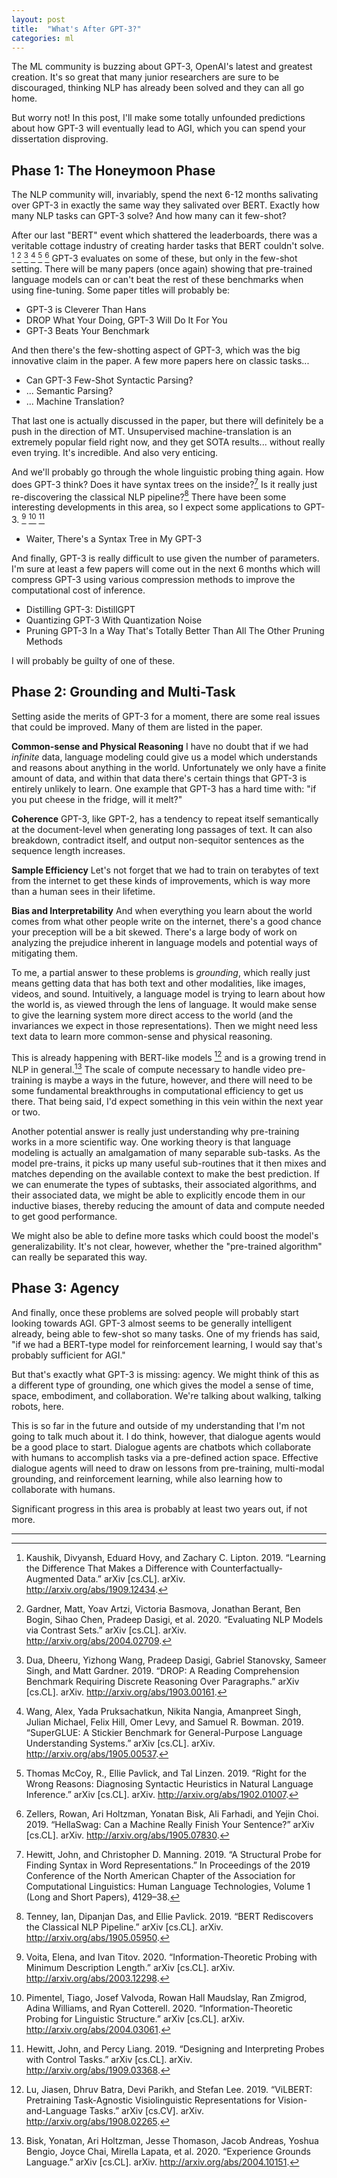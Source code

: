 ```yaml
---
layout: post
title:  "What's After GPT-3?"
categories: ml
---
```


The ML community is buzzing about GPT-3, OpenAI's latest and greatest creation.
It's so great that many junior researchers are sure to be discouraged, thinking
NLP has already been solved and they can all go home.

But worry not! In this post, I'll make some totally unfounded predictions about
how GPT-3 will eventually lead to AGI, which you can spend your dissertation disproving.


## Phase 1: The Honeymoon Phase

The NLP community will, invariably, spend the next 6-12 months salivating over
GPT-3 in exactly the same way they salivated over BERT. Exactly how many NLP
tasks can GPT-3 solve? And how many can it few-shot?

After our last "BERT" event which shattered the leaderboards, there was a
veritable cottage industry of creating harder tasks that BERT couldn't solve.
[^lipton] [^gardner] [^drop] [^superglue] [^hans] [^hella] GPT-3 evaluates on some of
these, but only in the few-shot setting. There will be many papers (once again)
showing that pre-trained language models can or can't beat the rest of these
benchmarks when using fine-tuning. Some paper titles will probably be:


[^lipton]: Kaushik, Divyansh, Eduard Hovy, and Zachary C. Lipton. 2019. “Learning the Difference That Makes a Difference with Counterfactually-Augmented Data.” arXiv [cs.CL]. arXiv. http://arxiv.org/abs/1909.12434. 

[^gardner]: Gardner, Matt, Yoav Artzi, Victoria Basmova, Jonathan Berant, Ben Bogin, Sihao Chen, Pradeep Dasigi, et al. 2020. “Evaluating NLP Models via Contrast Sets.” arXiv [cs.CL]. arXiv. http://arxiv.org/abs/2004.02709.

[^drop]: Dua, Dheeru, Yizhong Wang, Pradeep Dasigi, Gabriel Stanovsky, Sameer Singh, and Matt Gardner. 2019. “DROP: A Reading Comprehension Benchmark Requiring Discrete Reasoning Over Paragraphs.” arXiv [cs.CL]. arXiv. http://arxiv.org/abs/1903.00161.

[^superglue]: Wang, Alex, Yada Pruksachatkun, Nikita Nangia, Amanpreet Singh, Julian Michael, Felix Hill, Omer Levy, and Samuel R. Bowman. 2019. “SuperGLUE: A Stickier Benchmark for General-Purpose Language Understanding Systems.” arXiv [cs.CL]. arXiv. http://arxiv.org/abs/1905.00537.

[^hans]: Thomas McCoy, R., Ellie Pavlick, and Tal Linzen. 2019. “Right for the Wrong Reasons: Diagnosing Syntactic Heuristics in Natural Language Inference.” arXiv [cs.CL]. arXiv. http://arxiv.org/abs/1902.01007.

[^hella]: Zellers, Rowan, Ari Holtzman, Yonatan Bisk, Ali Farhadi, and Yejin Choi. 2019. “HellaSwag: Can a Machine Really Finish Your Sentence?” arXiv [cs.CL]. arXiv. http://arxiv.org/abs/1905.07830.

- GPT-3 is Cleverer Than Hans
- DROP What Your Doing, GPT-3 Will Do It For You
- GPT-3 Beats Your Benchmark

And then there's the few-shotting aspect of GPT-3, which was the big innovative
claim in the paper. A few more papers here on classic tasks...

- Can GPT-3 Few-Shot Syntactic Parsing?
- ... Semantic Parsing?
- ... Machine Translation?

That last one is actually discussed in the paper, but there will definitely be a
push in the direction of MT. Unsupervised machine-translation is an extremely
popular field right now, and they get SOTA results... without really even
trying. It's incredible. And also very enticing.

And we'll probably go through the whole linguistic probing thing again. How does
GPT-3 think? Does it have syntax trees on the inside?[^syntax] Is it really just
re-discovering the classical NLP pipeline?[^pipe] There have been some
interesting developments in this area, so I expect some applications to GPT-3. [^lena] [^ryan] [^hewitt]

[^syntax]: Hewitt, John, and Christopher D. Manning. 2019. “A Structural Probe for Finding Syntax in Word Representations.” In Proceedings of the 2019 Conference of the North American Chapter of the Association for Computational Linguistics: Human Language Technologies, Volume 1 (Long and Short Papers), 4129–38.

[^pipe]: Tenney, Ian, Dipanjan Das, and Ellie Pavlick. 2019. “BERT Rediscovers the Classical NLP Pipeline.” arXiv [cs.CL]. arXiv. http://arxiv.org/abs/1905.05950.

[^hewitt]: Hewitt, John, and Percy Liang. 2019. “Designing and Interpreting Probes with Control Tasks.” arXiv [cs.CL]. arXiv. http://arxiv.org/abs/1909.03368.

[^ryan]: Pimentel, Tiago, Josef Valvoda, Rowan Hall Maudslay, Ran Zmigrod, Adina Williams, and Ryan Cotterell. 2020. “Information-Theoretic Probing for Linguistic Structure.” arXiv [cs.CL]. arXiv. http://arxiv.org/abs/2004.03061.

[^lena]: Voita, Elena, and Ivan Titov. 2020. “Information-Theoretic Probing with Minimum Description Length.” arXiv [cs.CL]. arXiv. http://arxiv.org/abs/2003.12298.

- Waiter, There's a Syntax Tree in My GPT-3

And finally, GPT-3 is really difficult to use given the number of parameters.
I'm sure at least a few papers will come out in the next 6 months which will
compress GPT-3 using various compression methods to improve the computational
cost of inference.

- Distilling GPT-3: DistillGPT
- Quantizing GPT-3 With Quantization Noise
- Pruning GPT-3 In a Way That's Totally Better Than All The Other Pruning Methods 

I will probably be guilty of one of these. 

## Phase 2: Grounding and Multi-Task

Setting aside the merits of GPT-3 for a moment, there are some real issues that
could be improved. Many of them are listed in the paper.

**Common-sense and Physical Reasoning** I have no doubt that if we had
*infinite* data, language modeling could give us a model which understands and
reasons about anything in the world. Unfortunately we only have a finite amount
of data, and within that data there's certain things that GPT-3 is entirely
unlikely to learn. One example that GPT-3 has a hard time with: "if you put
cheese in the fridge, will it melt?"

**Coherence** GPT-3, like GPT-2, has a tendency to repeat itself semantically at
the document-level when generating long passages of text. It can also breakdown,
contradict itself, and output non-sequitor sentences as the sequence length
increases.

**Sample Efficiency** Let's not forget that we had to train on terabytes of text
from the internet to get these kinds of improvements, which is way more than a
human sees in their lifetime.

**Bias and Interpretability** And when everything you learn about the world comes
from what other people write on the internet, there's a good chance your
preception will be a bit skewed. There's a large body of work on analyzing the
prejudice inherent in language models and potential ways of mitigating them.

To me, a partial answer to these problems is *grounding*, which really just
means getting data that has both text and other modalities, like images, videos,
and sound. Intuitively, a language model is trying to learn about how the world
is, as viewed through the lens of language. It would make sense to give the
learning system more direct access to the world (and the invariances we expect
in those representations). Then we might need less text data to learn more
common-sense and physical reasoning. 

This is already happening with BERT-like models [^vilbert] and is a growing
trend in NLP in general.[^grounding] The scale of compute necessary to handle
video pre-training is maybe a ways in the future, however, and there will need
to be some fundamental breakthroughs in computational efficiency to get us
there. That being said, I'd expect something in this vein within the next year or two.

[^vilbert]: Lu, Jiasen, Dhruv Batra, Devi Parikh, and Stefan Lee. 2019. “ViLBERT: Pretraining Task-Agnostic Visiolinguistic Representations for Vision-and-Language Tasks.” arXiv [cs.CV]. arXiv. http://arxiv.org/abs/1908.02265.

[^grounding]: Bisk, Yonatan, Ari Holtzman, Jesse Thomason, Jacob Andreas, Yoshua Bengio, Joyce Chai, Mirella Lapata, et al. 2020. “Experience Grounds Language.” arXiv [cs.CL]. arXiv. http://arxiv.org/abs/2004.10151. 

Another potential answer is really just understanding why pre-training works in
a more scientific way. One working theory is that language modeling is actually
an amalgamation of many separable sub-tasks. As the model pre-trains, it picks
up many useful sub-routines that it then mixes and matches depending on the
available context to make the best prediction. If we can enumerate the types of
subtasks, their associated algorithms, and their associated data, we might be
able to explicitly encode them in our inductive biases, thereby reducing the
amount of data and compute needed to get good performance.

We might also be able to define more tasks which could boost the model's
generalizability. It's not clear, however, whether the "pre-trained algorithm"
can really be separated this way.


## Phase 3: Agency

And finally, once these problems are solved people will probably start looking
towards AGI. GPT-3 almost seems to be generally intelligent already, being able
to few-shot so many tasks. One of my friends has said, "if we had a BERT-type
model for reinforcement learning, I would say that's probably sufficient for AGI."

But that's exactly what GPT-3 is missing: agency. We might think
of this as a different type of grounding, one which gives the model a sense of
time, space, embodiment, and collaboration. We're talking about walking, talking
robots, here.

This is so far in the future and outside of my understanding that I'm not going
to talk much about it. I do think, however, that dialogue agents would be a good
place to start. Dialogue agents are chatbots which collaborate with humans to
accomplish tasks via a pre-defined action space. Effective dialogue agents will
need to draw on lessons from pre-training, multi-modal grounding, and
reinforcement learning, while also learning how to collaborate with humans.

Significant progress in this area is probably at least two years out, if not more.

----
